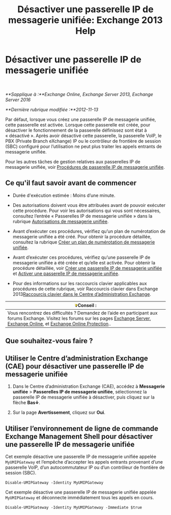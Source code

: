 ﻿---
title: 'Désactiver une passerelle IP de messagerie unifiée: Exchange 2013 Help'
TOCTitle: Désactiver une passerelle IP de messagerie unifiée
ms:assetid: fe3a8797-1230-49cb-a839-ccec238266b6
ms:mtpsurl: https://technet.microsoft.com/fr-fr/library/Bb125257(v=EXCHG.150)
ms:contentKeyID: 50479648
ms.date: 05/23/2018
mtps_version: v=EXCHG.150
ms.translationtype: MT
---

# Désactiver une passerelle IP de messagerie unifiée

 

_**Sapplique à :**Exchange Online, Exchange Server 2013, Exchange Server 2016_

_**Dernière rubrique modifiée :**2012-11-13_

Par défaut, lorsque vous créez une passerelle IP de messagerie unifiée, cette passerelle est activée. Lorsque cette passerelle est créée, pour désactiver le fonctionnement de la passerelle définissez sont état à « désactivé ». Après avoir désactivé cette passerelle, la passerelle VoIP, le PBX (Private Branch eXchange) IP ou le contrôleur de frontière de session (SBC) configuré pour l’utilisation ne peut plus traiter les appels entrants de messagerie unifiée.

Pour les autres tâches de gestion relatives aux passerelles IP de messagerie unifiée, voir [Procédures de passerelle IP de messagerie unifiée](um-ip-gateway-procedures-exchange-2013-help.md).

## Ce qu'il faut savoir avant de commencer

  - Durée d'exécution estimée : Moins d’une minute.

  - Des autorisations doivent vous être attribuées avant de pouvoir exécuter cette procédure. Pour voir les autorisations qui vous sont nécessaires, consultez l’entrée « Passerelles IP de messagerie unifiée » dans la rubrique [Autorisations de messagerie unifiée](unified-messaging-permissions-exchange-2013-help.md).

  - Avant d’exécuter ces procédures, vérifiez qu’un plan de numérotation de messagerie unifiée a été créé. Pour obtenir la procédure détaillée, consultez la rubrique [Créer un plan de numérotation de messagerie unifiée](create-a-um-dial-plan-exchange-2013-help.md).

  - Avant d’exécuter ces procédures, vérifiez qu’une passerelle IP de messagerie unifiée a été créée et qu’elle est activée. Pour obtenir la procédure détaillée, voir [Créer une passerelle IP de messagerie unifiée](create-a-um-ip-gateway-exchange-2013-help.md) et [Activer une passerelle IP de messagerie unifiée](enable-a-um-ip-gateway-exchange-2013-help.md).

  - Pour des informations sur les raccourcis clavier applicables aux procédures de cette rubrique, voir Raccourcis clavier dans Exchange 2013[Raccourcis clavier dans le Centre d’administration Exchange](keyboard-shortcuts-in-the-exchange-admin-center-exchange-online-protection-help.md).

<table>
<thead>
<tr class="header">
<th><img src="images/Bb125224.tip(EXCHG.150).gif" title="Conseil" alt="Conseil" />Conseil :</th>
</tr>
</thead>
<tbody>
<tr class="odd">
<td>Vous rencontrez des difficultés ? Demandez de l’aide en participant aux forums Exchange. Visitez les forums sur les pages <a href="https://go.microsoft.com/fwlink/p/?linkid=60612">Exchange Server</a>, <a href="https://go.microsoft.com/fwlink/p/?linkid=267542">Exchange Online</a>, et <a href="https://go.microsoft.com/fwlink/p/?linkid=285351">Exchange Online Protection</a>..</td>
</tr>
</tbody>
</table>


## Que souhaitez-vous faire ?

## Utiliser le Centre d’administration Exchange (CAE) pour désactiver une passerelle IP de messagerie unifiée

1.  Dans le Centre d’administration Exchange (CAE), accédez à **Messagerie unifiée** \> **Passerelles IP de messagerie unifiée**, sélectionnez la passerelle IP de messagerie unifiée à désactiver, puis cliquez sur la flèche **Bas**![Icône de flèche vers le bas](images/JJ150576.ef5ca57d-a033-457b-bd92-6361877c33d0(EXCHG.150).gif "Icône de flèche vers le bas").

2.  Sur la page **Avertissement**, cliquez sur **Oui**.

## Utiliser l’environnement de ligne de commande Exchange Management Shell pour désactiver une passerelle IP de messagerie unifiée

Cet exemple désactive une passerelle IP de messagerie unifiée appelée `MyUMIPGateway` et l’empêche d’accepter les appels entrants provenant d’une passerelle VoIP, d’un autocommutateur IP ou d’un contrôleur de frontière de session (SBC).

    Disable-UMIPGateway -Identity MyUMIPGateway

Cet exemple désactive une passerelle IP de messagerie unifiée appelée `MyUMIPGateway` et déconnecte immédiatement tous les appels en cours.

    Disable-UMIPGateway -Identity MyUMIPGateway -Immediate $true


